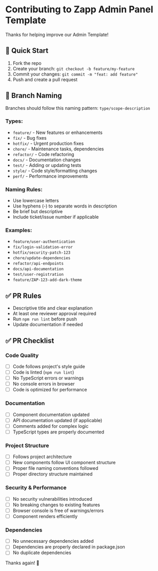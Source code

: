 # Contributing to Zapp Admin Panel Template

Thanks for helping improve our Admin Template!

## 🚀 Quick Start

1. Fork the repo
2. Create your branch: `git checkout -b feature/my-feature`
3. Commit your changes: `git commit -m "feat: add feature"`
4. Push and create a pull request

## 🔀 Branch Naming

Branches should follow this naming pattern: `type/scope-description`

### Types:
- `feature/` - New features or enhancements
- `fix/` - Bug fixes
- `hotfix/` - Urgent production fixes
- `chore/` - Maintenance tasks, dependencies
- `refactor/` - Code refactoring
- `docs/` - Documentation changes
- `test/` - Adding or updating tests
- `style/` - Code style/formatting changes
- `perf/` - Performance improvements

### Naming Rules:
- Use lowercase letters
- Use hyphens (-) to separate words in description
- Be brief but descriptive
- Include ticket/issue number if applicable

### Examples:
- `feature/user-authentication`
- `fix/login-validation-error`
- `hotfix/security-patch-123`
- `chore/update-dependencies`
- `refactor/api-endpoints`
- `docs/api-documentation`
- `test/user-registration`
- `feature/ZAP-123-add-dark-theme`

## ✅ PR Rules

- Descriptive title and clear explanation
- At least one reviewer approval required
- Run `npm run lint` before push
- Update documentation if needed

## ✅ PR Checklist

### Code Quality
- [ ] Code follows project's style guide
- [ ] Code is linted (`npm run lint`)
- [ ] No TypeScript errors or warnings
- [ ] No console errors in browser
- [ ] Code is optimized for performance

### Documentation
- [ ] Component documentation updated
- [ ] API documentation updated (if applicable)
- [ ] Comments added for complex logic
- [ ] TypeScript types are properly documented

### Project Structure
- [ ] Follows project architecture
- [ ] New components follow UI component structure
- [ ] Proper file naming conventions followed
- [ ] Proper directory structure maintained

### Security & Performance
- [ ] No security vulnerabilities introduced
- [ ] No breaking changes to existing features
- [ ] Browser console is free of warnings/errors
- [ ] Component renders efficiently

### Dependencies
- [ ] No unnecessary dependencies added
- [ ] Dependencies are properly declared in package.json
- [ ] No duplicate dependencies

Thanks again! 🙌
